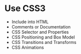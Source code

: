 # Use CSS3

- Include into HTML
- Comments or Documentation
- CSS Selector and Properties
- CSS Positioning and Box Model
- CSS Transitions and Transforms
- CSS Animations
